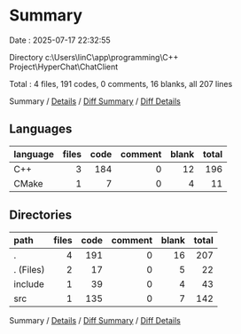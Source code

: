 # Summary

Date : 2025-07-17 22:32:55

Directory c:\\Users\\linC\\app\\programming\\C++ Project\\HyperChat\\ChatClient

Total : 4 files,  191 codes, 0 comments, 16 blanks, all 207 lines

Summary / [Details](details.md) / [Diff Summary](diff.md) / [Diff Details](diff-details.md)

## Languages
| language | files | code | comment | blank | total |
| :--- | ---: | ---: | ---: | ---: | ---: |
| C++ | 3 | 184 | 0 | 12 | 196 |
| CMake | 1 | 7 | 0 | 4 | 11 |

## Directories
| path | files | code | comment | blank | total |
| :--- | ---: | ---: | ---: | ---: | ---: |
| . | 4 | 191 | 0 | 16 | 207 |
| . (Files) | 2 | 17 | 0 | 5 | 22 |
| include | 1 | 39 | 0 | 4 | 43 |
| src | 1 | 135 | 0 | 7 | 142 |

Summary / [Details](details.md) / [Diff Summary](diff.md) / [Diff Details](diff-details.md)